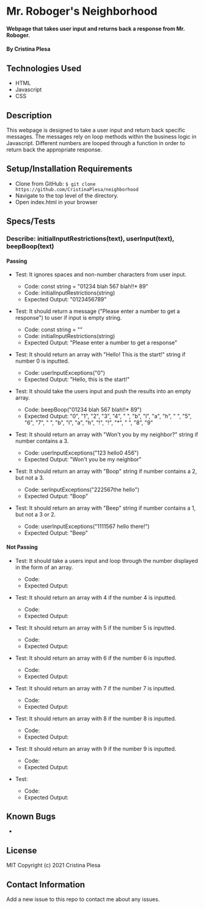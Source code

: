 # Mr. Roboger's Neighborhood

#### Webpage that takes user input and returns back a response from Mr. Roboger.

#### By Cristina Plesa

## Technologies Used

* HTML
* Javascript
* CSS

## Description

This webpage is designed to take a user input and return back specific messages. The messages rely on loop methods within the business logic in Javascript. Different numbers are looped through a function in order to return back the appropriate response.

## Setup/Installation Requirements

* Clone from GitHub: `$ git clone https://github.com/CristinaPlesa/neighborhood`
* Navigate to the top level of the directory.
* Open index.html in your browser

## Specs/Tests

### Describe: initialInputRestrictions(text), userInput(text), beepBoop(text)

#### Passing

* Test: It ignores spaces and non-number characters from user input.
  * Code: const string = "01234 blah 567 blah!!* 89"
  * Code: initialInputRestrictions(string)
  * Expected Output: "0123456789"

* Test: It should return a message ("Please enter a number to get a response") to user if input is empty string.
  * Code: const string = ""
  * Code: initialInputRestrictions(string)
  * Expected Output: "Please enter a number to get a response"

* Test: It should return an array with "Hello! This is the start!" string if number 0 is inputted.
  * Code: userInputExceptions("0")
  * Expected Output: "Hello, this is the start!"

* Test: It should take the users input and push the results into an empty array.
  * Code: beepBoop("01234 blah 567 blah!!* 89")
  * Expected Output: "0", "1", "2", "3", "4", " ", "b", "l", "a", "h", " ", "5", "6", "7", " ", "b", "l", "a", "h", "!", "!", "*", " ", "8", "9"

* Test: It should return an array with "Won't you by my neighbor?" string if number contains a 3.
  * Code: userInputExceptions("123 hello0 456")
  * Expected Output: "Won't you be my neighbor"

* Test: It should return an array with "Boop" string if number contains a 2, but not a 3.
  * Code: serInputExceptions("222567the hello")
  * Expected Output: "Boop"

* Test: It should return an array with "Beep" string if number contains a 1, but not a 3 or 2.
  * Code: userInputExceptions("1111567 hello there!")
  * Expected Output: "Beep"

#### Not Passing

<!-- * Test: It receives a text string from a user and coverts it to a integar.
  * Code: 
  * Expected Output: -->

* Test: It should take a users input and loop through the number displayed in the form of an array.
  * Code:
  * Expected Output:

* Test: It should return an array with 4 if the number 4 is inputted.
  * Code: 
  * Expected Output:

* Test: It should return an array with 5 if the number 5 is inputted.
  * Code: 
  * Expected Output:

* Test: It should return an array with 6 if the number 6 is inputted.
  * Code: 
  * Expected Output:

* Test: It should return an array with 7 if the number 7 is inputted.
  * Code: 
  * Expected Output:

* Test: It should return an array with 8 if the number 8 is inputted.
  * Code: 
  * Expected Output:

* Test: It should return an array with 9 if the number 9 is inputted.
  * Code: 
  * Expected Output:

* Test: 
  * Code: 
  * Expected Output:

## Known Bugs

* 

## License

MIT Copyright (c) 2021 Cristina Plesa

## Contact Information

Add a new issue to this repo to contact me about any issues.